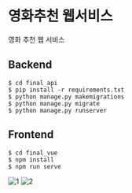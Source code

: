 # 영화추천 웹서비스
영화 추천 웹 서비스
## Backend
```
$ cd final_api
$ pip install -r requirements.txt
$ python manage.py makemigrations
$ python manage.py migrate
$ python manage.py runserver
```

## Frontend
```
$ cd final_vue
$ npm install
$ npm run serve
```

![1](https://user-images.githubusercontent.com/48609355/160890406-c0e10280-4a38-4288-93e2-52a8e06e43b3.png)
![2](https://user-images.githubusercontent.com/48609355/160890429-ae45629b-a885-4daa-a2af-3e9df28b7a9d.png)
